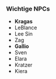 ### Wichtige NPCs

* **Kragas**
* LeBlance
* Lee Sin
* Zag
* **Gallio**
* Sven
* Elara
* Kratzer
* Kiera
